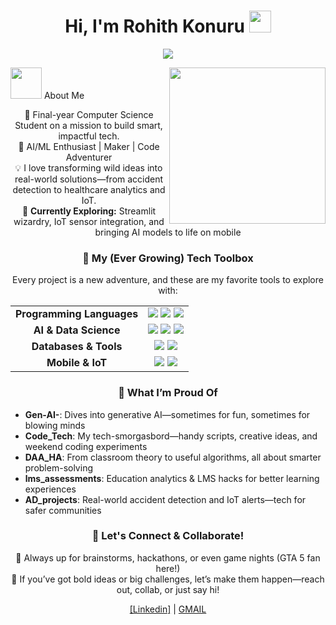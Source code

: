 <h1 align="center"><b>Hi, I'm Rohith Konuru</b> <img src="https://media.giphy.com/media/hvRJCLFzcasrR4ia7z/giphy.gif" width="35"></h1> <p align="center"> <a href="https://github.com/DenverCoder1/readme-typing-svg"><img src="https://readme-typing-svg.herokuapp.com?font=Time+New+Roman&color=cyan&size=25&center=true&vCenter=true&width=600&height=100&lines=Namaste!+Welcome+to+my+GitHub.;AI/ML+Explorer+and+Problem+Solver.;Final+Year+CS+Student.;Android+Dev+and+IoT+Tinkerer.;Always+learning+new+techs..<3"></a> </p>
<picture><img src="https://github.com/DenverCoder1/DenverCoder1/raw/main/assets/mdImages/about_me.gif" width="50px"></picture> About Me
<picture> <img align="right" src="https://github.com/DenverCoder1/DenverCoder1/raw/main/assets/mdImages/Right_Side.gif" width="250px"></picture>
<p align="center"> 🚀 Final-year Computer Science Student on a mission to build smart, impactful tech.<br/> 🤖 AI/ML Enthusiast | Maker | Code Adventurer<br/> 💡 I love transforming wild ideas into real-world solutions—from accident detection to healthcare analytics and IoT.<br/> 🌱 <b>Currently Exploring:</b> Streamlit wizardry, IoT sensor integration, and bringing AI models to life on mobile </p> <h3 align="center">🔧 My (Ever Growing) Tech Toolbox</h3> <p align="center"> Every project is a new adventure, and these are my favorite tools to explore with: </p> <table align="center" width="80%"> <tr> <td align="center"><strong>Programming Languages</strong></td> <td align="center"> <img src="https://img.shields.io/badge/Python-3776AB?style=for-the-badge&logo=python&logoColor=white"/> <img src="https://img.shields.io/badge/Java-ED8B00?style=for-the-badge&logo=openjdk&logoColor=white"/> <img src="https://img.shields.io/badge/C++-00599C?style=for-the-badge&logo=cplusplus&logoColor=white"/> </td> </tr> <tr> <td align="center"><strong>AI & Data Science</strong></td> <td align="center"> <img src="https://img.shields.io/badge/TensorFlow-FF6F00?style=for-the-badge&logo=tensorflow&logoColor=white"/> <img src="https://img.shields.io/badge/scikit--learn-F7931E?style=for-the-badge&logo=scikit-learn&logoColor=white"/> <img src="https://img.shields.io/badge/Streamlit-FF4B4B?style=for-the-badge&logo=streamlit&logoColor=white"/> </td> </tr> <tr> <td align="center"><strong>Databases & Tools</strong></td> <td align="center"> <img src="https://img.shields.io/badge/MySQL-4479A1?style=for-the-badge&logo=mysql&logoColor=white"/> <img src="https://img.shields.io/badge/GitHub-181717?style=for-the-badge&logo=github&logoColor=white"/> </td> </tr> <tr> <td align="center"><strong>Mobile & IoT</strong></td> <td align="center"> <img src="https://img.shields.io/badge/Android%20Studio-3DDC84?style=for-the-badge&logo=android-studio&logoColor=white"/> <img src="https://img.shields.io/badge/ESP32-black?style=for-the-badge&logo=esp32&logoColor=white"/> </td> </tr> </table>
<h3 align="center">🌟 What I’m Proud Of</h3> <ul> <li> <b>Gen-AI-</b>: Dives into generative AI—sometimes for fun, sometimes for blowing minds </li> <li> <b>Code_Tech</b>: My tech-smorgasbord—handy scripts, creative ideas, and weekend coding experiments </li> <li> <b>DAA_HA</b>: From classroom theory to useful algorithms, all about smarter problem-solving </li> <li> <b>lms_assessments</b>: Education analytics & LMS hacks for better learning experiences </li> <li> <b>AD_projects</b>: Real-world accident detection and IoT alerts—tech for safer communities </li> </ul>
<h3 align="center">👋 Let's Connect & Collaborate!</h3> <p align="center"> 🔗 Always up for brainstorms, hackathons, or even game nights (GTA 5 fan here!)<br/> 💬 If you’ve got bold ideas or big challenges, let’s make them happen—reach out, collab, or just say hi! </p> <p align="center"> <a href="https://www.linkedin.com/in/konuru-rohith-8b4aa4286/">[Linkedin]</a> | <a href="mailto:Rohithkonuru9@gmail.com">GMAIL</a> </p>
